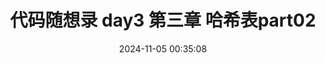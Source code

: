 ---
title: 代码随想录 day3 第三章 哈希表part02
date: 2024-11-05 00:35:08
modificationDate: 2024 November 5th Tuesday 00:35:08
categories: 
	- carl
tags: []
sticky: []
hide: true
category_bar: true
---